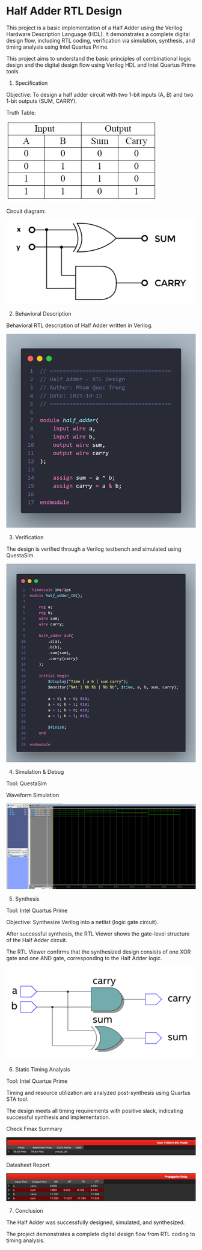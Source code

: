 # Half Adder RTL Design

This project is a basic implementation of a Half Adder using the Verilog Hardware Description Language (HDL). It demonstrates a complete digital design flow, including RTL coding, verification via simulation, synthesis, and timing analysis using Intel Quartus Prime.

This project aims to understand the basic principles of combinational logic design and the digital design flow using Verilog HDL and Intel Quartus Prime tools.



1. Specification

Objective: To design a half adder circuit with two 1-bit inputs (A, B) and two 1-bit outputs (SUM, CARRY).

Truth Table:


![Truth Table](https://github.com/trungpham141205/Half_Adder/blob/main/images/half_adder_truth_table.jpg)

Circuit diagram:


![Circuit Diagram](https://github.com/trungpham141205/Half_Adder/blob/main/images/half-adder-circuit.png)



2. Behavioral Description

Behavioral RTL description of Half Adder written in Verilog.


![Behavioral Model](https://github.com/trungpham141205/Half_Adder/blob/main/images/behavioral.png)



3. Verification

The design is verified through a Verilog testbench and simulated using QuestaSim.


![Simulation Result](https://github.com/trungpham141205/Half_Adder/blob/main/images/verification.png)



4. Simulation & Debug

Tool: QuestaSim

Waveform Simulation


![Waveform Simulation](https://github.com/trungpham141205/Half_Adder/blob/main/images/wave.png) 



5. Synthesis

Tool: Intel Quartus Prime

Objective: Synthesize Verilog into a netlist (logic gate circuit).

After successful synthesis, the RTL Viewer shows the gate-level structure of the Half Adder circuit.

The RTL Viewer confirms that the synthesized design consists of one XOR gate and one AND gate, corresponding to the Half Adder logic.

![RTL Viewer](https://github.com/trungpham141205/Half_Adder/blob/main/images/RTL%20viewer.png)



6. Static Timing Analysis

Tool: Intel Quartus Prime

Timing and resource utilization are analyzed post-synthesis using Quartus STA tool.

The design meets all timing requirements with positive slack, indicating successful synthesis and implementation.

Check Fmax Summary

![Fmax Report](https://github.com/trungpham141205/Half_Adder/blob/main/images/fmax_report.png)

Datasheet Report

![Datasheet](https://github.com/trungpham141205/Half_Adder/blob/main/images/datasheet_report.png)



7. Conclusion

The Half Adder was successfully designed, simulated, and synthesized.  

The project demonstrates a complete digital design flow from RTL coding to timing analysis.
